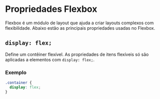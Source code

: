# Propriedades Flexbox

Flexbox é um módulo de layout que ajuda a criar layouts complexos com flexibilidade. Abaixo estão as principais propriedades usadas no Flexbox.

## `display: flex;`

Define um contêiner flexível. As propriedades de itens flexíveis só são aplicadas a elementos com `display: flex;`.

### Exemplo

```css
.container {
  display: flex;
}
```
